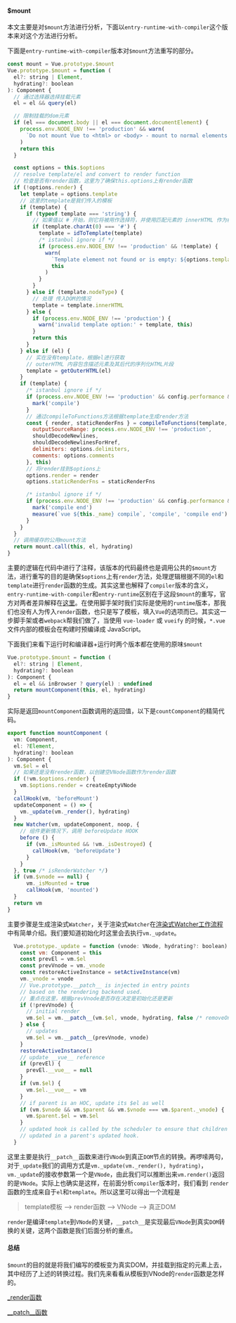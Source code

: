 #### $mount

​		本文主要是对`$mount`方法进行分析，下面以`entry-runtime-with-compiler`这个版本来对这个方法进行分析。

​		下面是`entry-runtime-with-compiler`版本对`$mount`方法重写的部分。

```javascript
const mount = Vue.prototype.$mount
Vue.prototype.$mount = function (
  el?: string | Element,
  hydrating?: boolean
): Component {
  // 通过选择器选择挂载元素
  el = el && query(el)

  // 限制挂载的dom元素
  if (el === document.body || el === document.documentElement) {
    process.env.NODE_ENV !== 'production' && warn(
      `Do not mount Vue to <html> or <body> - mount to normal elements instead.`
    )
    return this
  }

  const options = this.$options
  // resolve template/el and convert to render function
  // 检查是否有render函数，这里为了确保this.options上有render函数
  if (!options.render) {
    let template = options.template
    // 这里的template是我们传入的模板
    if (template) {
      if (typeof template === 'string') {
        // 如果值以 # 开始，则它将被用作选择符，并使用匹配元素的 innerHTML 作为模板。
        if (template.charAt(0) === '#') {
          template = idToTemplate(template)
          /* istanbul ignore if */
          if (process.env.NODE_ENV !== 'production' && !template) {
            warn(
              `Template element not found or is empty: ${options.template}`,
              this
            )
          }
        }
      } else if (template.nodeType) {
        // 处理 传入DOM的情况
        template = template.innerHTML
      } else {
        if (process.env.NODE_ENV !== 'production') {
          warn('invalid template option:' + template, this)
        }
        return this
      }
    } else if (el) {
      // 实在没有template，根据el进行获取
      // outerHTML 内容包含描述元素及其后代的序列化HTML片段
      template = getOuterHTML(el)
    }
    if (template) {
      /* istanbul ignore if */
      if (process.env.NODE_ENV !== 'production' && config.performance && mark) {
        mark('compile')
      }
	  // 通过compileToFunctions方法根据template生成render方法
      const { render, staticRenderFns } = compileToFunctions(template, {
        outputSourceRange: process.env.NODE_ENV !== 'production',
        shouldDecodeNewlines,
        shouldDecodeNewlinesForHref,
        delimiters: options.delimiters,
        comments: options.comments
      }, this)
      // 将render挂到$options上
      options.render = render
      options.staticRenderFns = staticRenderFns

      /* istanbul ignore if */
      if (process.env.NODE_ENV !== 'production' && config.performance && mark) {
        mark('compile end')
        measure(`vue ${this._name} compile`, 'compile', 'compile end')
      }
    }
  }
  // 调用缓存的公用mount方法
  return mount.call(this, el, hydrating)
}
```

​		主要的逻辑在代码中进行了注释，该版本的代码最终也是调用公共的`$mount`方法，进行重写的目的是确保`$options`上有`render`方法，处理逻辑根据不同的`el`和`template`进行`render`函数的生成。其实这里也解释了`compiler`版本的含义，`entry-runtime-with-compiler`和`entry-runtime`区别在于这段`$mount`的重写，官方对两者差异解释在[这里](https://cn.vuejs.org/v2/guide/installation.html#%E8%BF%90%E8%A1%8C%E6%97%B6-%E7%BC%96%E8%AF%91%E5%99%A8-vs-%E5%8F%AA%E5%8C%85%E5%90%AB%E8%BF%90%E8%A1%8C%E6%97%B6)。在使用脚手架时我们实际是使用的`runtime`版本，那我们也没有人为传入`render`函数，也只是写了模板，填入`Vue`的选项而已。其实这一步脚手架或者`webpack`帮我们做了，当使用 `vue-loader` 或 `vueify` 的时候，`*.vue` 文件内部的模板会在构建时预编译成 JavaScript。

​		下面我们来看下运行时和编译器+运行时两个版本都在使用的原味`$mount`

```javascript
Vue.prototype.$mount = function (
  el?: string | Element,
  hydrating?: boolean
): Component {
  el = el && inBrowser ? query(el) : undefined
  return mountComponent(this, el, hydrating)
}
```

​		实际是返回`mountComponent`函数调用的返回值，以下是`countComponent`的精简代码。

```javascript
export function mountComponent (
  vm: Component,
  el: ?Element,
  hydrating?: boolean
): Component {
  vm.$el = el
  // 如果还是没有render函数，以创建空VNode函数作为render函数
  if (!vm.$options.render) {
    vm.$options.render = createEmptyVNode
  }
  callHook(vm, 'beforeMount')
  updateComponent = () => {
  	vm._update(vm._render(), hydrating)
  }
  new Watcher(vm, updateComponent, noop, {
    // 组件更新情况下，调用 beforeUpdate HOOK
    before () {
      if (vm._isMounted && !vm._isDestroyed) {
        callHook(vm, 'beforeUpdate')
      }
    }
  }, true /* isRenderWatcher */)
  if (vm.$vnode == null) {
      vm._isMounted = true
      callHook(vm, 'mounted')
  }
  return vm
}
```

​		主要步骤是生成渲染式`Watcher`，关于渲染式`Watcher`在[渲染式Watcher工作流程](./渲染式Watcher工作流程.md)中有简单介绍。我们要知道初始化时这里会去执行`vm._update`。

```javascript
  Vue.prototype._update = function (vnode: VNode, hydrating?: boolean) {
    const vm: Component = this
    const prevEl = vm.$el
    const prevVnode = vm._vnode
    const restoreActiveInstance = setActiveInstance(vm)
    vm._vnode = vnode
    // Vue.prototype.__patch__ is injected in entry points
    // based on the rendering backend used.
    // 重点在这里，根据prevVnode是否存在决定是初始化还是更新
    if (!prevVnode) {
      // initial render
      vm.$el = vm.__patch__(vm.$el, vnode, hydrating, false /* removeOnly */)
    } else {
      // updates
      vm.$el = vm.__patch__(prevVnode, vnode)
    }
    restoreActiveInstance()
    // update __vue__ reference
    if (prevEl) {
      prevEl.__vue__ = null
    }
    if (vm.$el) {
      vm.$el.__vue__ = vm
    }
    // if parent is an HOC, update its $el as well
    if (vm.$vnode && vm.$parent && vm.$vnode === vm.$parent._vnode) {
      vm.$parent.$el = vm.$el
    }
    // updated hook is called by the scheduler to ensure that children are
    // updated in a parent's updated hook.
  }
```

​		这里主要是执行`__patch__`函数来进行`VNode`到真正`DOM`节点的转换。再啰嗦两句，对于`_update`我们的调用方式是`vm._update(vm._render(), hydrating)`，`vm._update`的接收参数第一个是`VNode`，由此我们可以推断出来`vm.render()`返回的是`VNode`。实际上也确实是这样，在前面分析`compiler`版本时，我们看到 `render`函数的生成来自于`el`和`template`。所以这里可以得出一个流程是

> template模板 --> render函数 --> VNode --> 真正DOM

​		`render`是编译`template`到`VNode`的关键，`__patch__`是实现最后`VNode`到真实`DOM`转换的关键，这两个函数是我们后面分析的重点。

#### 总结

​		`$mount`的目的就是将我们编写的模板变为真实DOM，并挂载到指定的元素上去，其中经历了上述的转换过程。我们先来看看从模板到VNode的`render`函数是怎样的。

[_render函数]()

[__patch__函数]()

